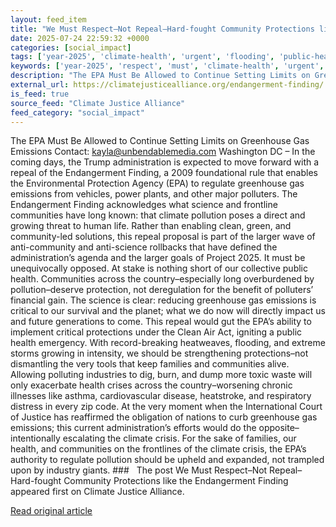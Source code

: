 ```yaml
---
layout: feed_item
title: "We Must Respect–Not Repeal–Hard-fought Community Protections like the Endangerment Finding"
date: 2025-07-24 22:59:32 +0000
categories: [social_impact]
tags: ['year-2025', 'climate-health', 'urgent', 'flooding', 'public-health', 'extreme-weather']
keywords: ['year-2025', 'respect', 'must', 'climate-health', 'urgent', 'flooding', 'repeal', 'public-health']
description: "The EPA Must Be Allowed to Continue Setting Limits on Greenhouse Gas Emissions Contact: kayla@unbendablemedia"
external_url: https://climatejusticealliance.org/endangerment-finding/
is_feed: true
source_feed: "Climate Justice Alliance"
feed_category: "social_impact"
---
```


The EPA Must Be Allowed to Continue Setting Limits on Greenhouse Gas Emissions Contact: kayla@unbendablemedia.com Washington DC &#8211; In the coming days, the Trump administration is expected to move forward with a repeal of the Endangerment Finding, a 2009 foundational rule that enables the Environmental Protection Agency (EPA) to regulate greenhouse gas emissions from vehicles, power plants, and other major polluters. The Endangerment Finding acknowledges what science and frontline communities have long known: that climate pollution poses a direct and growing threat to human life. Rather than enabling clean, green, and community-led solutions, this repeal proposal is part of the larger wave of anti-community and anti-science rollbacks that have defined the administration’s agenda and the larger goals of Project 2025. It must be unequivocally opposed. At stake is nothing short of our collective public health. Communities across the country–especially long overburdened by pollution–deserve protection, not deregulation for the benefit of polluters’ financial gain. The science is clear: reducing greenhouse gas emissions is critical to our survival and the planet; what we do now will directly impact us and future generations to come. This repeal would gut the EPA’s ability to implement critical protections under the Clean Air Act, igniting a public health emergency. With record-breaking heatweaves, flooding, and extreme storms growing in intensity, we should be strengthening protections–not dismantling the very tools that keep families and communities alive. Allowing polluting industries to dig, burn, and dump more toxic waste will only exacerbate health crises across the country–worsening chronic illnesses like asthma, cardiovascular disease, heatstroke, and respiratory distress in every zip code. At the very moment when the International Court of Justice has reaffirmed the obligation of nations to curb greenhouse gas emissions; this current administration’s efforts would do the opposite–intentionally escalating the climate crisis. For the sake of families, our health, and communities on the frontlines of the climate crisis, the EPA’s authority to regulate pollution should be upheld and expanded, not trampled upon by industry giants. ### &nbsp; The post We Must Respect–Not Repeal–Hard-fought Community Protections like the Endangerment Finding appeared first on Climate Justice Alliance.

[Read original article](https://climatejusticealliance.org/endangerment-finding/)
